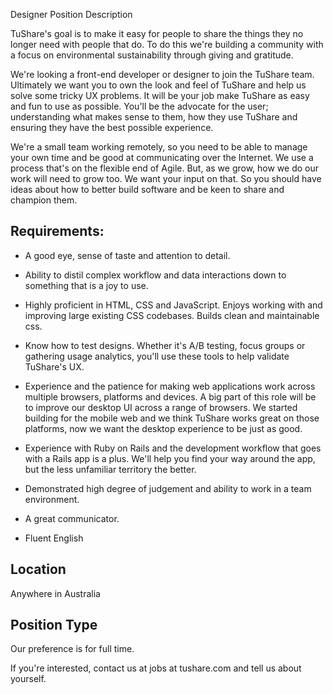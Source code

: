 Designer Position Description

TuShare's goal is to make it easy for people to share the things they no longer need with people that do. To do this we're building  a community with a focus on environmental sustainability through giving and gratitude.

We're looking a front-end developer or designer to join the TuShare team. Ultimately we want you to own the look and feel of TuShare and help us solve some tricky UX problems. It will be your job make TuShare as easy and fun to use as possible. You'll be the advocate for the user; understanding what makes sense to them, how they use TuShare and ensuring they have the best possible experience.

We're a small team working remotely, so you need to be able to manage your own time and be good at communicating over the Internet. We use a process that's on the flexible end of Agile. But, as we grow, how we do our work will need to grow too. We want your input on that. So you should have ideas about how to better build software and be keen to share and champion them.

## Requirements:

 * A good eye, sense of taste and attention to detail.

 * Ability to distil complex workflow and data interactions down to something that is a joy to use.

 * Highly proficient in HTML, CSS and JavaScript. Enjoys working with and improving large existing CSS codebases. Builds clean and maintainable css.

 * Know how to test designs. Whether it's A/B testing, focus groups or gathering usage analytics, you'll use these tools to help validate TuShare's UX. 

 * Experience and the patience for making web applications work across multiple browsers, platforms and devices. A big part of this role will be to improve our desktop UI across a range of browsers. We started building for the mobile web and we think TuShare works great on those platforms, now we want the desktop experience to be just as good.  

 * Experience with Ruby on Rails and the development workflow that goes with a Rails app is a plus. We'll help you find your way around the app, but the less unfamiliar territory the better.

 * Demonstrated high degree of judgement and ability to work in a team environment.

 * A great communicator.

 * Fluent English

## Location

Anywhere in Australia

## Position Type

Our preference is for full time.

If you're interested, contact us at jobs at tushare.com and tell us about yourself.
